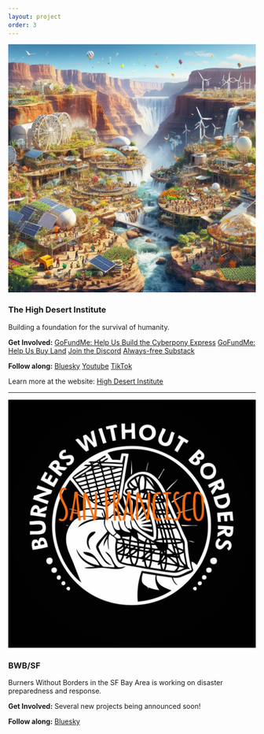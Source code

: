 ```yaml
---
layout: project
order: 3
---
```


<a href="https://highdesertinstitute.org"><img src="/assets/images/hdi.jpg" class="photo"></a>

### The High Desert Institute

Building a foundation for the survival of humanity.

**Get Involved:**
<a href="https://www.gofundme.com/f/cyberpony-express-free-and-offgrid-communications" class="btn btn-gofundme"><i class="fa-solid fa-hand-holding-dollar"></i> GoFundMe: Help Us Build the Cyberpony Express</a> 
<a href="https://www.gofundme.com/f/build-a-foundation-for-the-survival-of-humanity" class="btn btn-gofundme"><i class="fa-solid fa-hand-holding-dollar"></i> GoFundMe: Help Us Buy Land</a> 
<a class="btn btn-success" href="https://discord.gg/AB3ERaaA4c"><i class="fa-brands fa-discord"></i> Join the Discord</a> 
<a class="btn btn-substack" href="https://highdesertinstitute.substack.com/">Always-free Substack</a> 

**Follow along:**
<a class="btn btn-bluesky" href="https://bsky.app/profile/highdesertinstitute.org">Bluesky</a> 
<a class="btn btn-youtube" href="https://www.youtube.com/@HighDesertInstitute">Youtube</a> 
<a class="btn btn-tiktok" href="https://www.tiktok.com/@hdi.ngo">TikTok</a> 

Learn more at the website: <a href="https://highdesertinstitute.org" class="btn btn-primary">High Desert Institute</a>

---

<img src="/assets/images/bwbsf.jpg" class="photo">

### BWB/SF

Burners Without Borders in the SF Bay Area is working on disaster preparedness and response.

**Get Involved:**
Several new projects being announced soon!

**Follow along:**
<a class="btn btn-bluesky" href="https://bsky.app/profile/bwbsf.org">Bluesky</a>
